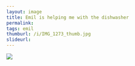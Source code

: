 ```yaml
---
layout: image
title: Emil is helping me with the dishwasher
permalink: 
tags: emil
thumburl: /i/IMG_1273_thumb.jpg
slideurl: 
---
```

![]({{site.url}}/i/IMG_1273.jpg)


